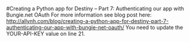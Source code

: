 #Creating a Python app for Destiny – Part 7: Authenticating our app with Bungie.net OAuth
For more information see blog post here: 
http://allynh.com/blog/creating-a-python-app-for-destiny-part-7-authenticating-our-app-with-bungie-net-oauth/
You need to update the YOUR-API-KEY value on line 21.